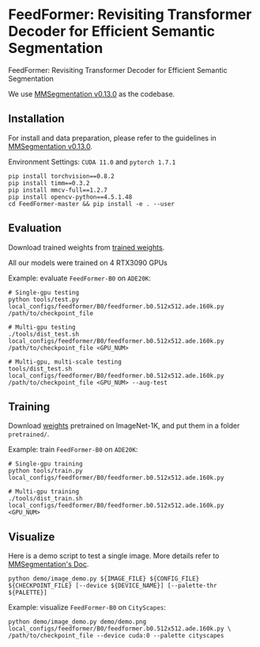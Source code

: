 
# FeedFormer: Revisiting Transformer Decoder for Efficient Semantic Segmentation

FeedFormer: Revisiting Transformer Decoder for Efficient Semantic Segmentation

We use [MMSegmentation v0.13.0](https://github.com/open-mmlab/mmsegmentation/tree/v0.13.0) as the codebase.

## Installation

For install and data preparation, please refer to the guidelines in [MMSegmentation v0.13.0](https://github.com/open-mmlab/mmsegmentation/tree/v0.13.0).

Environment Settings:
```CUDA 11.0``` and  ```pytorch 1.7.1``` 

```
pip install torchvision==0.8.2
pip install timm==0.3.2
pip install mmcv-full==1.2.7
pip install opencv-python==4.5.1.48
cd FeedFormer-master && pip install -e . --user
```

## Evaluation

Download trained weights from [trained weights](https://drive.google.com/drive/folders/1GAku0G0iR9DsBxCbfENWMJ27c5lYUeQA?usp=sharing).

All our models were trained on 4 RTX3090 GPUs

Example: evaluate ```FeedFormer-B0``` on ```ADE20K```:

```
# Single-gpu testing
python tools/test.py local_configs/feedformer/B0/feedformer.b0.512x512.ade.160k.py /path/to/checkpoint_file

# Multi-gpu testing
./tools/dist_test.sh local_configs/feedformer/B0/feedformer.b0.512x512.ade.160k.py /path/to/checkpoint_file <GPU_NUM>

# Multi-gpu, multi-scale testing
tools/dist_test.sh local_configs/feedformer/B0/feedformer.b0.512x512.ade.160k.py /path/to/checkpoint_file <GPU_NUM> --aug-test
```

## Training

Download [weights](https://drive.google.com/drive/folders/1zkUWCxhvsFU6Gy2aAeNBqHlymLUrvXQa?usp=sharing) pretrained on ImageNet-1K, and put them in a folder ```pretrained/```.

Example: train ```FeedFormer-B0``` on ```ADE20K```:

```
# Single-gpu training
python tools/train.py local_configs/feedformer/B0/feedformer.b0.512x512.ade.160k.py 

# Multi-gpu training
./tools/dist_train.sh local_configs/feedformer/B0/feedformer.b0.512x512.ade.160k.py <GPU_NUM>
```

## Visualize

Here is a demo script to test a single image. More details refer to [MMSegmentation's Doc](https://mmsegmentation.readthedocs.io/en/latest/get_started.html).

```shell
python demo/image_demo.py ${IMAGE_FILE} ${CONFIG_FILE} ${CHECKPOINT_FILE} [--device ${DEVICE_NAME}] [--palette-thr ${PALETTE}]
```

Example: visualize ```FeedFormer-B0``` on ```CityScapes```: 

```shell
python demo/image_demo.py demo/demo.png local_configs/feedformer/B0/feedformer.b0.512x512.ade.160k.py \
/path/to/checkpoint_file --device cuda:0 --palette cityscapes
```

